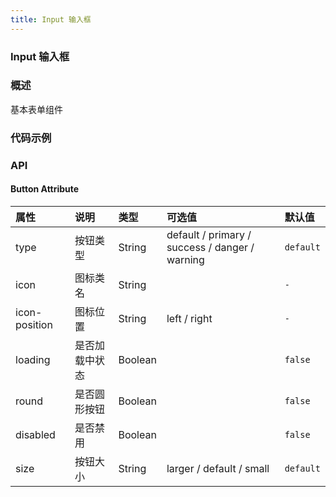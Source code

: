 ```yaml
---
title: Input 输入框
---
```


### Input 输入框

### 概述
基本表单组件

### 代码示例
<ClientOnly>
  <template>
    <div>
      <h4>基础用法</h4>
      <example>
        <lc-input placeholder="Enter something..." v-model="value1"></lc-input>
        <span class="demo-desc">You entered: <i>{{value1}}</i></span>
        <template slot="code">{{code1 | format}}</template>
      </example>
      <h4>可清空</h4>
      <example>
        <lc-input placeholder="Enter something..." clearable></lc-input>
        <template slot="code">{{code2 | format}}</template>
      </example>
      <h4>禁用状态</h4>
      <example>
        <lc-input placeholder="Enter something..." disabled></lc-input>
        <template slot="code">{{code3 | format}}</template>
      </example>
      <h4>前 / 后缀内嵌 icon</h4>
      <example>
        <lc-input placeholder="Enter something..." prefix="search"></lc-input>
        <lc-input placeholder="Enter something..." suffix="correct"></lc-input>
        <lc-input placeholder="Enter something..." prefix="user" suffix="add"></lc-input>
        <template slot="code">{{code4 | format}}</template>
      </example>
      <h4>复合型输入框</h4>
      <example>
        <lc-input placeholder="Enter email">
            <lc-icon name="email" slot="prepend"></lc-icon>
        </lc-input>
        <lc-input placeholder="Enter something...">
            <template slot="append">
                <lc-button>Search</lc-button>
            </template>
        </lc-input>
        <lc-input placeholder="Enter something...">
            <lc-button icon="search" slot="append"></lc-button>
        </lc-input>
        <lc-input placeholder="Enter something...">
            <template slot="prepend">www</template>
            <template slot="append">cn</template>
        </lc-input>
        <template slot="code">{{code5 | format}}</template>
      </example>
      <h4>不同尺寸</h4>
      <example>
        <lc-input placeholder="larger" size="larger"></lc-input>
        <lc-input placeholder="default"></lc-input>
        <lc-input placeholder="small" size="small"></lc-input>
        <template slot="code">{{code6 | format}}</template>
      </example>
    </div>
  </template>
</ClientOnly>

<script>
export default {
  filters: {
    format (str) {
      return str.replace(/^ {8}/gm, "").trim()
    }
  },
  data () {
    return {
      value1: '',
      value2: '',
      code1: `<lc-input placeholder="Enter something..." v-model="value"></lc-input>`,
      code2: `<lc-input placeholder="Enter something..." clearable></lc-input>`,
      code3: `<lc-input placeholder="Enter something..." disabled></lc-input>`,
      code4: `<lc-input placeholder="Enter something..." prefix="search"></lc-input>
        <lc-input placeholder="Enter something..." suffix="correct"></lc-input>
        <lc-input placeholder="Enter something..." prefix="user" suffix="add"></lc-input>`,
      code5: `<lc-input placeholder="Enter something...">
            <lc-icon name="email" slot="prepend"></lc-icon>
        </lc-input>
        <lc-input placeholder="Enter something...">
            <template slot="append">
                <lc-button>Search</lc-button>
            </template>
        </lc-input>
        <lc-input placeholder="Enter something...">
            <lc-button icon="search" slot="append"></lc-button>
        </lc-input>
        <lc-input placeholder="Enter something...">
            <template slot="prepend">www</template>
            <template slot="append">cn</template>
        </lc-input>`,
      code6: `<lc-input placeholder="larger" size="larger"></lc-input>
        <lc-input placeholder="default"></lc-input>
        <lc-input placeholder="small" size="small"></lc-input>`,
    }
  },
  methods: {
    handleClick() {
      alert('按钮被点击');
    }
  }
};
</script>

<style lang="less" scoped>
.lc-input{
  // display: inline-block;
  margin: 0 20px 10px 0;
}
.demo-desc{
  color: #606266;
  font-size: 12px;
  display: inline-block;
  vertical-align: -webkit-baseline-middle;
}
</style>

### API

#### Button Attribute
| 属性     | 说明     | 类型    | 可选值                                      | 默认值    |
| :------- | :------- | :------ | :------------------------------------------ | :-------- |
| type     | 按钮类型 | String  | default / primary / success / danger / warning | `default` |
| icon  | 图标类名 | String |                                      | `-` |
| icon-position  | 图标位置 | String |  left / right | `-` |
| loading  | 是否加载中状态 | Boolean |    | `false` |
| round    | 是否圆形按钮   | Boolean |    | `false` |
| disabled | 是否禁用       | Boolean |    | `false` |
| size     | 按钮大小       | String  |  larger / default / small     | `default` |
